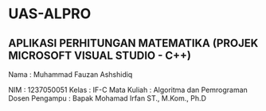 # UAS-ALPRO

## APLIKASI PERHITUNGAN MATEMATIKA (PROJEK MICROSOFT VISUAL STUDIO - C++)

Nama           : Muhammad Fauzan Ashshidiq

NIM            : 1237050051
Kelas          : IF-C
Mata Kuliah    : Algoritma dan Pemrograman
Dosen Pengampu : Bapak Mohamad Irfan ST., M.Kom., Ph.D
